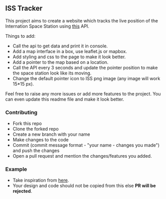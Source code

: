 ## ISS Tracker

This project aims to create a website which tracks the live position of the Internation Space Station using [this](https://wheretheiss.at/w/developer) API.

Things to add:
- Call the api to get data and print it in console.
- Add a map interface in a box, use leaflet.js or mapbox.
- Add styling and css to the page to make it look better.
- Add a pointer to the map based on a location.
- Call the API every 3 seconds and update the pointer position to make the space station look like its moving.
- Change the default pointer icon to ISS png image (any image will work 15*15 px).

Feel free to raise any more issues or add more features to the project.
You can even update this readme file and make it look better.

### Contributing

- Fork this repo
- Clone the forked repo
- Create a new branch with your name
- Make changes to the code
- Commit (commit message format - "your name - changes you made") and push the changes
- Open a pull request and mention the changes/features you added.

### Example

- Take inspiration from [here](https://trackiss.web.app/).
- Your design and code should not be copied from this else **PR will be rejected**.